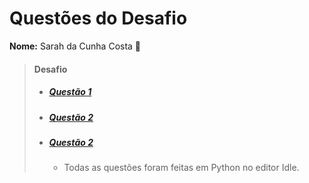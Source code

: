# Questões do Desafio
**Nome:** Sarah da Cunha Costa 🍒
> #### Desafio
> * ##### [**Questão 1**](https://replit.com/join/mubpwojvrz-sarahcosta2)
> * ##### [**Questão 2**](https://replit.com/join/enyzuuzhav-sarahcosta2)
> * ##### [**Questão 2**](https://replit.com/join/vpfibakicx-sarahcosta2)
>   * Todas as questões foram feitas em Python no editor Idle.       
